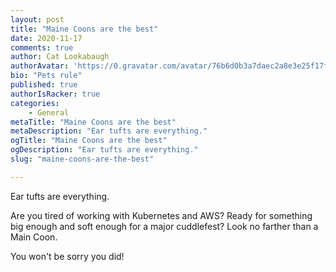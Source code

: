 ```yaml
---
layout: post
title: "Maine Coons are the best"
date: 2020-11-17
comments: true
author: Cat Lookabaugh
authorAvatar: 'https://0.gravatar.com/avatar/76b6d0b3a7daec2a8e3e25f17ff7ead7'
bio: "Pets rule"
published: true
authorIsRacker: true
categories:
    - General
metaTitle: "Maine Coons are the best"
metaDescription: "Ear tufts are everything."
ogTitle: "Maine Coons are the best"
ogDescription: "Ear tufts are everything."
slug: "maine-coons-are-the-best"

---
```


Ear tufts are everything.

<!--more-->

Are you tired of working with Kubernetes and AWS?  Ready for something big enough and soft enough for a major cuddlefest?  Look no farther than a Main Coon.

You won't be sorry you did!

